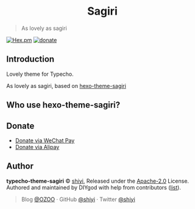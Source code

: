 <h1 align="center">Sagiri</h1>

> As lovely as sagiri

[![Hex.pm](https://img.shields.io/hexpm/l/plug.svg?style=flat-square)](https://github.com/shiyiya/typecho-theme-sagiri/blob/master/LICENSE)
[![donate](https://img.shields.io/badge/$-donate-ff69b4.svg?style=flat-square)](https://github.com/shiyiya/typecho-theme-sagiri#donate)

## Introduction

Lovely theme for Typecho.

As lovely as sagiri, based on [hexo-theme-sagiri](https://github.com/DIYgod/hexo-theme-sagiri)

## Who use hexo-theme-sagiri?

## Donate

- [Donate via WeChat Pay]()
- [Donate via Alipay]()

## Author

**typecho-theme-sagiri** © [shiyi](https://github.com/shiyiya), Released under the [Apache-2.0](./LICENSE) License.<br>
Authored and maintained by DIYgod with help from contributors ([list](https://github.com/shiyiya/typecho-theme-sagiri/contributors)).

> Blog [@OZOO](https://www.runtua.cn) · GitHub [@shiyi](https://github.com/shiyiya) · Twitter [@shiyi](https://twitter.com/)
